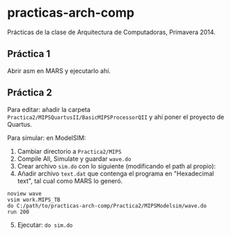 ﻿practicas-arch-comp
===================

Prácticas de la clase de Arquitectura de Computadoras, Primavera 2014.

Práctica 1
----------

Abrir asm en MARS y ejecutarlo ahí.

Práctica 2
----------

Para editar: añadir la carpeta `Practica2/MIPSQuartusII/BasicMIPSProcessorQII` y ahí poner el proyecto de Quartus.

Para simular: en ModelSIM:

1. Cambiar directorio a `Practica2/MIPS`
2. Compile All, Simulate y guardar `wave.do`
3. Crear archivo `sim.do` con lo siguiente (modificando el path al propio):
4. Añadir archivo `text.dat` que contenga el programa en "Hexadecimal text", tal cual como MARS lo generó.
```
noview wave
vsim work.MIPS_TB
do C:/path/to/practicas-arch-comp/Practica2/MIPSModelsim/wave.do
run 200
```
5. Ejecutar: `do sim.do`
